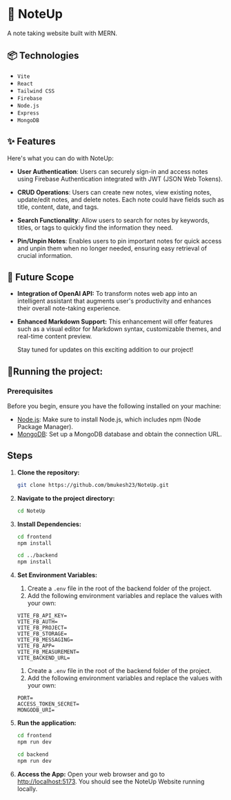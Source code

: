# 📝 NoteUp
A note taking website built with MERN.

## 📦 Technologies

- `Vite`
- `React`
- `Tailwind CSS`
- `Firebase`
- `Node.js`
- `Express`
- `MongoDB`


## ✨ Features

Here's what you can do with NoteUp:

- **User Authentication**: Users can securely sign-in and access notes using Firebase Authentication integrated with JWT (JSON Web Tokens).

- **CRUD Operations**: Users can create new notes, view existing notes, update/edit notes, and delete notes. Each note could have fields such as title, content, date, and tags.

- **Search Functionality**: Allow users to search for notes by keywords, titles, or tags to quickly find the information they need.

- **Pin/Unpin Notes**: Enables users to pin important notes for quick access and unpin them when no longer needed, ensuring easy retrieval of crucial information.

## 💭 Future Scope
- **Integration of OpenAI API:** To transform notes web app into an intelligent assistant that augments user's productivity and enhances their overall note-taking experience.

- **Enhanced Markdown Support:** This enhancement will offer features such as a visual editor for Markdown syntax, customizable themes, and real-time content preview.

    Stay tuned for updates on this exciting addition to our project!

## 🚦Running the project:

### Prerequisites

Before you begin, ensure you have the following installed on your machine:

- [Node.js](https://nodejs.org/): Make sure to install Node.js, which includes npm (Node Package Manager).
- [MongoDB](https://www.mongodb.com/try/download/community): Set up a MongoDB database and obtain the connection URL.

## Steps

1. **Clone the repository:**
    ```bash
    git clone https://github.com/bmukesh23/NoteUp.git
    ```

2. **Navigate to the project directory:**
    ```bash
    cd NoteUp
    ```

3. **Install Dependencies:**
    ```bash
    cd frontend
    npm install
    ```

    ```bash
    cd ../backend
    npm install
    ```

4. **Set Environment Variables:**
    1. Create a `.env` file in the root of the backend folder of the project.
    2. Add the following environment variables and replace the values with your own:

    ```env
    VITE_FB_API_KEY=
    VITE_FB_AUTH=
    VITE_FB_PROJECT=
    VITE_FB_STORAGE=
    VITE_FB_MESSAGING=
    VITE_FB_APP=
    VITE_FB_MEASUREMENT=
    VITE_BACKEND_URL=
    ```

    1. Create a `.env` file in the root of the backend folder of the project.
    2. Add the following environment variables and replace the values with your own:

    ```env
    PORT=
    ACCESS_TOKEN_SECRET=
    MONGODB_URI=
    ```

5. **Run the application:**
    ```bash
    cd frontend
    npm run dev
    ```

    ```bash
    cd backend
    npm run dev
    ```

6. **Access the App:**
     Open your web browser and go to [http://localhost:5173](http://localhost:5173). You should see the NoteUp Website running locally.